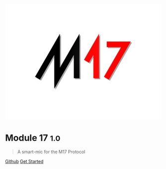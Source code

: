 ![logo](_media/m17glow.png ':size=25%')

# Module 17 <small>1.0</small>

> A smart-mic for the M17 Protocol

[Github](https://github.com/M17-Project/Module_17)
[Get Started](README)